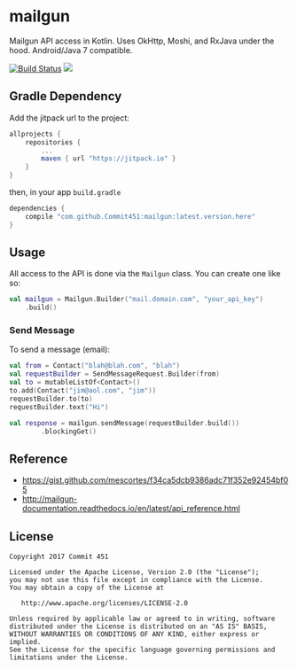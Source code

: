 # mailgun

Mailgun API access in Kotlin. Uses OkHttp, Moshi, and RxJava under the hood. Android/Java 7 compatible.

[![Build Status](https://travis-ci.org/Commit451/mailgun.svg?branch=master)](https://travis-ci.org/Commit451/mailgun) [![](https://jitpack.io/v/Commit451/mailgun.svg)](https://jitpack.io/#Commit451/mailgun)

## Gradle Dependency
Add the jitpack url to the project:
```groovy
allprojects {
    repositories {
        ...
        maven { url "https://jitpack.io" }
    }
}
```
then, in your app `build.gradle`
```groovy
dependencies {
    compile "com.github.Commit451:mailgun:latest.version.here"
}
```

## Usage
All access to the API is done via the `Mailgun` class. You can create one like so:
```kotlin
val mailgun = Mailgun.Builder("mail.domain.com", "your_api_key")
    .build()
```

### Send Message
To send a message (email):
```kotlin
val from = Contact("blah@blah.com", "blah")
val requestBuilder = SendMessageRequest.Builder(from)
val to = mutableListOf<Contact>()
to.add(Contact("jim@aol.com", "jim"))
requestBuilder.to(to)
requestBuilder.text("Hi")

val response = mailgun.sendMessage(requestBuilder.build())
        .blockingGet()
```

## Reference
- https://gist.github.com/mescortes/f34ca5dcb9386adc71f352e92454bf05
- http://mailgun-documentation.readthedocs.io/en/latest/api_reference.html


License
--------

    Copyright 2017 Commit 451

    Licensed under the Apache License, Version 2.0 (the "License");
    you may not use this file except in compliance with the License.
    You may obtain a copy of the License at

       http://www.apache.org/licenses/LICENSE-2.0

    Unless required by applicable law or agreed to in writing, software
    distributed under the License is distributed on an "AS IS" BASIS,
    WITHOUT WARRANTIES OR CONDITIONS OF ANY KIND, either express or implied.
    See the License for the specific language governing permissions and
    limitations under the License.